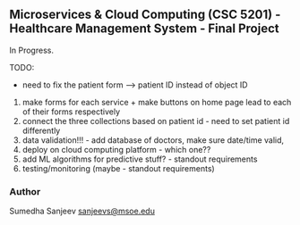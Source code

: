 ## Microservices & Cloud Computing (CSC 5201) - Healthcare Management System - Final Project

In Progress.

TODO:
* need to fix the patient form --> patient ID instead of object ID
1. make forms for each service + make buttons on home page lead to each of their forms respectively
2. connect the three collections based on patient id - need to set patient id differently
3. data validation!!! - add database of doctors, make sure date/time valid, 
4. deploy on cloud computing platform - which one??
5. add ML algorithms for predictive stuff? - standout requirements
6. testing/monitoring (maybe - standout requirements)

### Author
Sumedha Sanjeev
sanjeevs@msoe.edu
